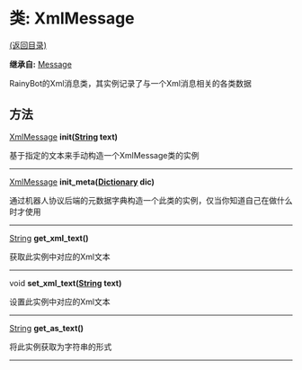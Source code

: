 # 类: XmlMessage  
[(返回目录)](README.md)  
  
**继承自:** [Message](Message.md)  
  
RainyBot的Xml消息类，其实例记录了与一个Xml消息相关的各类数据  
  
## 方法 
  
[XmlMessage](XmlMessage.md) **init([String](https://docs.godotengine.org/en/latest/classes/class_string.html) text)**  
  
基于指定的文本来手动构造一个XmlMessage类的实例  
  
---  
  
[XmlMessage](XmlMessage.md) **init_meta([Dictionary](https://docs.godotengine.org/en/latest/classes/class_dictionary.html) dic)**  
  
通过机器人协议后端的元数据字典构造一个此类的实例，仅当你知道自己在做什么时才使用  
  
---  
  
[String](https://docs.godotengine.org/en/latest/classes/class_string.html) **get_xml_text()**  
  
获取此实例中对应的Xml文本  
  
---  
  
void **set_xml_text([String](https://docs.godotengine.org/en/latest/classes/class_string.html) text)**  
  
设置此实例中对应的Xml文本  
  
---  
  
[String](https://docs.godotengine.org/en/latest/classes/class_string.html) **get_as_text()**  
  
将此实例获取为字符串的形式  
  
---  
  

